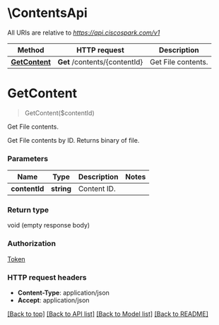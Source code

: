 # \ContentsApi

All URIs are relative to *https://api.ciscospark.com/v1*

Method | HTTP request | Description
------------- | ------------- | -------------
[**GetContent**](ContentsApi.md#GetContent) | **Get** /contents/{contentId} | Get File contents.


# **GetContent**
> GetContent($contentId)

Get File contents.

Get File contents by ID. Returns binary of file.


### Parameters

Name | Type | Description  | Notes
------------- | ------------- | ------------- | -------------
 **contentId** | **string**| Content ID. | 

### Return type

void (empty response body)

### Authorization

[Token](../README.md#Token)

### HTTP request headers

 - **Content-Type**: application/json
 - **Accept**: application/json

[[Back to top]](#) [[Back to API list]](../README.md#documentation-for-api-endpoints) [[Back to Model list]](../README.md#documentation-for-models) [[Back to README]](../README.md)

